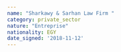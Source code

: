 ```yaml
---
name: "Sharkawy & Sarhan Law Firm "
category: private_sector
nature: "Entreprise"
nationality: EGY
date_signed: '2018-11-12'
---
```

    
